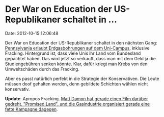 Der War on Education der US-Republikaner schaltet in \...
=========================================================

Date: 2012-10-15 12:06:48

Der War on Education der US-Republikaner schaltet in den nächsten Gang:
[Pennsylvania erlaubt Erdgasbohrungen auf dem
Uni-Campus](http://www.motherjones.com/politics/2012/10/pennsylvania-fracking-law-opens-drilling-college-campuses),
inklusive Fracking. Hintergrund ist, dass viele Unis ihr Land vom
Bundesland gepachtet haben. Das wird jetzt so verkauft, dass man mit dem
Geld ja die Studiengebühren senken könnte. Klar, dafür kriegt man Krebs
von den Umweltschäden durch das Fracking.

Aber es passt natürlich perfekt in die Strategie der Konservativen. Die
Leute müssen doof gehalten werden, denn gebildete Schichten wählen nicht
konservativ.

**Update**: Apropos Fracking. [Matt Damon hat gerade einen Film darüber
gedreht, \"Promised Land\", und die Gasindustrie organisiert gerade eine
fette Kampagne
dagegen](http://www.hollywoodreporter.com/news/energy-industry-targets-upcoming-matt-377022).

